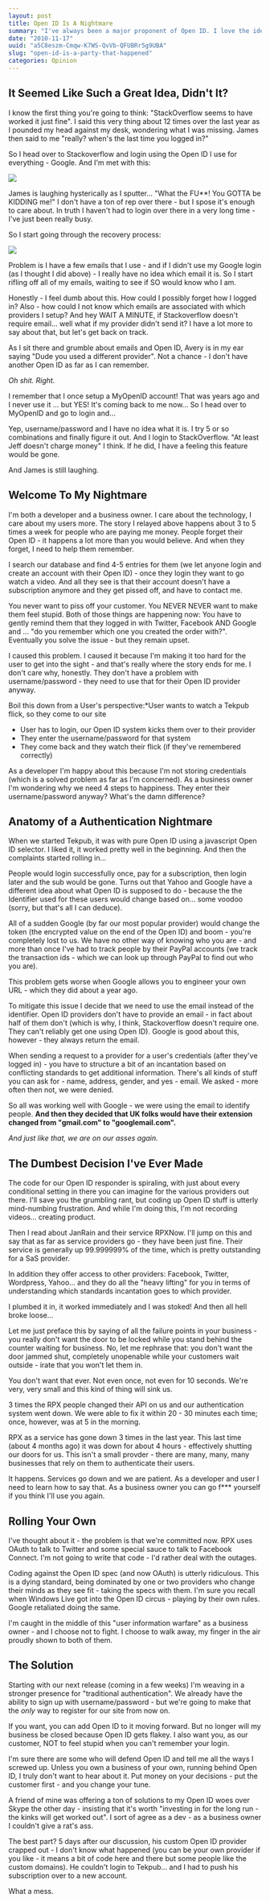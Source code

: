 ```yaml
---
layout: post
title: Open ID Is A Nightmare
summary: "I've always been a major proponent of Open ID. I love the idea and the intention - it's a great solution to a long-standing problem and solves a lot of issues for developers. Unfortunately it creates a ton more for business owners."
date: "2010-11-17"
uuid: "a5C8eszm-Cmqw-K7WS-QvVb-QFUBRr5g9UBA"
slug: "open-id-is-a-party-that-happened"
categories: Opinion
---
```


## It Seemed Like Such a Great Idea, Didn't It?

I know the first thing you're going to think: "StackOverflow seems to have worked it just fine". I said this very thing about 12 times over the last year as I pounded my head against my desk, wondering what I was missing. James then said to me "really? when's the last time you logged in?"

So I head over to Stackoverflow and login using the Open ID I use for everything - Google. And I'm met with this:

![](https://blog.bigmachine.io/img/so_openid.png)

James is laughing hysterically as I sputter... "What the FU\*\*! You GOTTA be KIDDING me!" I don't have a ton of rep over there - but I spose it's enough to care about. In truth I haven't had to login over there in a very long time - I've just been really busy.

So I start going through the recovery process:

![](https://blog.bigmachine.io/img/so_openid_recover.png)

Problem is I have a few emails that I use - and if I didn't use my Google login (as I thought I did above) - I really have no idea which email it is. So I start rifling off all of my emails, waiting to see if SO would know who I am.

Honestly - I feel dumb about this. How could I possibly forget how I logged in? Also - how could I not know which emails are associated with which providers I setup? And hey WAIT A MINUTE, if Stackoverflow doesn't require email... well what if my provider didn't send it? I have a lot more to say about that, but let's get back on track.

As I sit there and grumble about emails and Open ID, Avery is in my ear saying "Dude you used a different provider". Not a chance - I don't have another Open ID as far as I can remember.

_Oh shit. Right._

I remember that I once setup a MyOpenID account! That was years ago and I never use it ... but YES! It's coming back to me now... So I head over to MyOpenID and go to login and...

Yep, username/password and I have no idea what it is. I try 5 or so combinations and finally figure it out. And I login to StackOverflow. "At least Jeff doesn't charge money" I think. If he did, I have a feeling this feature would be gone.

And James is still laughing.

## Welcome To My Nightmare

I'm both a developer and a business owner. I care about the technology, I care about my users more. The story I relayed above happens about 3 to 5 times a week for people who are paying me money. People forget their Open ID - it happens a lot more than you would believe. And when they forget, I need to help them remember.

I search our database and find 4-5 entries for them (we let anyone login and create an account with their Open ID) - once they login they want to go watch a video. And all they see is that their account doesn't have a subscription anymore and they get pissed off, and have to contact me.

You never want to piss off your customer. You NEVER NEVER want to make them feel stupid. Both of those things are happening now: You have to gently remind them that they logged in with Twitter, Facebook AND Google and ... "do you remember which one you created the order with?". Eventually you solve the issue - but they remain upset.

I caused this problem. I caused it because I'm making it too hard for the user to get into the sight - and that's really where the story ends for me. I don't care why, honestly. They don't have a problem with username/password - they need to use that for their Open ID provider anyway.

Boil this down from a User's perspective:\*User wants to watch a Tekpub flick, so they come to our site

- User has to login, our Open ID system kicks them over to their provider
- They enter the username/password for that system
- They come back and they watch their flick (if they've remembered correctly)

As a developer I'm happy about this because I'm not storing credentials (which is a solved problem as far as I'm concerned). As a business owner I'm wondering why we need 4 steps to happiness. They enter their username/password anyway? What's the damn difference?

## Anatomy of a Authentication Nightmare

When we started Tekpub, it was with pure Open ID using a javascript Open ID selector. I liked it, it worked pretty well in the beginning. And then the complaints started rolling in...

People would login successfully once, pay for a subscription, then login later and the sub would be gone. Turns out that Yahoo and Google have a different idea about what Open ID is supposed to do - because the the Identifier used for these users would change based on... some voodoo (sorry, but that's all I can deduce).

All of a sudden Google (by far our most popular provider) would change the token (the encrypted value on the end of the Open ID) and boom - you're completely lost to us. We have no other way of knowing who you are - and more than once I've had to track people by their PayPal accounts (we track the transaction ids - which we can look up through PayPal to find out who you are).

This problem gets worse when Google allows you to engineer your own URL - which they did about a year ago.

To mitigate this issue I decide that we need to use the email instead of the identifier. Open ID providers don't have to provide an email - in fact about half of them don't (which is why, I think, Stackoverflow doesn't require one. They can't reliably get one using Open ID). Google is good about this, however - they always return the email.

When sending a request to a provider for a user's credentials (after they've logged in) - you have to structure a bit of an incantation based on conflicting standards to get additional information. There's all kinds of stuff you can ask for - name, address, gender, and yes - email. We asked - more often then not, we were denied.

So all was working well with Google - we were using the email to identify people. **And then they decided that UK folks would have their extension changed from "gmail.com" to "googlemail.com".**

_And just like that, we are on our asses again._

## The Dumbest Decision I've Ever Made

The code for our Open ID responder is spiraling, with just about every conditional setting in there you can imagine for the various providers out there. I'll save you the grumbling rant, but coding up Open ID stuff is utterly mind-numbing frustration. And while I'm doing this, I'm not recording videos... creating product.

Then I read about JanRain and their service RPXNow. I'll jump on this and say that as far as service providers go - they have been just fine. Their service is generally up 99.999999% of the time, which is pretty outstanding for a SaS provider.

In addition they offer access to other providers: Facebook, Twitter, Wordpress, Yahoo... and they do all the "heavy lifting" for you in terms of understanding which standards incantation goes to which provider.

I plumbed it in, it worked immediately and I was stoked! And then all hell broke loose...

Let me just preface this by saying of all the failure points in your business - you really don't want the door to be locked while you stand behind the counter waiting for business. No, let me rephrase that: you don't want the door jammed shut, completely unopenable while your customers wait outside - irate that you won't let them in.

You don't want that ever. Not even once, not even for 10 seconds. We're very, very small and this kind of thing will sink us.

3 times the RPX people changed their API on us and our authentication system went down. We were able to fix it within 20 - 30 minutes each time; once, however, was at 5 in the morning.

RPX as a service has gone down 3 times in the last year. This last time (about 4 months ago) it was down for about 4 hours - effectively shutting our doors for us. This isn't a small provder - there are many, many, many businesses that rely on them to authenticate their users.

It happens. Services go down and we are patient. As a developer and user I need to learn how to say that. As a business owner you can go f\*\*\* yourself if you think I'll use you again.

## Rolling Your Own

I've thought about it - the problem is that we're committed now. RPX uses OAuth to talk to Twitter and some special sauce to talk to Facebook Connect. I'm not going to write that code - I'd rather deal with the outages.

Coding against the Open ID spec (and now OAuth) is utterly ridiculous. This is a dying standard, being dominated by one or two providers who change their minds as they see fit - taking the specs with them. I'm sure you recall when Windows Live got into the Open ID circus - playing by their own rules. Google retaliated doing the same.

I'm caught in the middle of this "user information warfare" as a business owner - and I choose not to fight. I choose to walk away, my finger in the air proudly shown to both of them.

## The Solution

Starting with our next release (coming in a few weeks) I'm weaving in a stronger presence for "traditional authentication". We already have the ability to sign up with username/password - but we're going to make that the _only_ way to register for our site from now on.

If you want, you can add Open ID to it moving forward. But no longer will my business be closed because Open ID gets flakey. I also want you, as our customer, NOT to feel stupid when you can't remember your login.

I'm sure there are some who will defend Open ID and tell me all the ways I screwed up. Unless you own a business of your own, running behind Open ID, I truly don't want to hear about it. Put money on your decisions - put the customer first - and you change your tune.

A friend of mine was offering a ton of solutions to my Open ID woes over Skype the other day - insisting that it's worth "investing in for the long run - the kinks will get worked out". I sort of agree as a dev - as a business owner I couldn't give a rat's ass.

The best part? 5 days after our discussion, his custom Open ID provider crapped out - I don't know what happened (you can be your own provider if you like - it means a bit of code here and there but some people like the custom domains). He couldn't login to Tekpub... and I had to push his subscription over to a new account.

What a mess.
